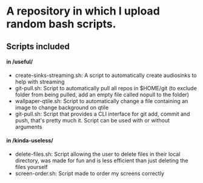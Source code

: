 # A repository in which I upload random bash scripts.

## Scripts included

#### in /useful/ <br />
  - create-sinks-streaming.sh: A script to automatically create audiosinks to help with streaming <br />
  - git-pull.sh: Script to automatically pull all repos in $HOME/git (to exclude folder from being pulled, add an empty file called nopull to the folder) <br />
  - wallpaper-qtile.sh: Script to automatically change a file containing an image to change background on qtile <br />
  - git-pull.sh: Script that provides a CLI interface for git add, commit and push, that's pretty much it. Script can be used with or without arguments <br />
 
#### in /kinda-useless/ <br />
  - delete-files.sh: Script allowing the user to delete files in their local directory, was made for fun and is less efficient than just deleting the files yourself <br />
  - screen-order.sh: Script made to order my screens correctly <br />
